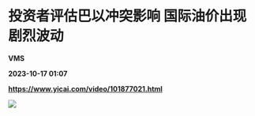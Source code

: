 # 投资者评估巴以冲突影响 国际油价出现剧烈波动
**VMS**

**2023-10-17 01:07**

**https://www.yicai.com/video/101877021.html**

![](http://imgcdn.yicai.com/vms-new/2023/10/72ab4ec9-1357-489c-a1ca-bd79aa3b6c1e_9XMm.jpg)